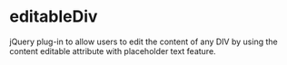 # editableDiv

jQuery plug-in to allow users to edit the content of any DIV by using the content editable attribute with placeholder text feature.

